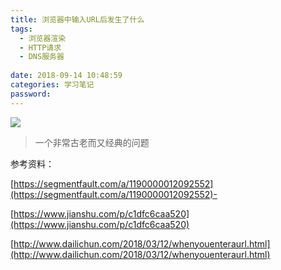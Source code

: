 ```yaml
---
title: 浏览器中输入URL后发生了什么
tags:
  - 浏览器渲染
  - HTTP请求
  - DNS服务器
 
date: 2018-09-14 10:48:59
categories: 学习笔记
password:
---
```


![](https://haitang10-blog.oss-cn-beijing.aliyuncs.com/%E6%B5%8F%E8%A7%88%E5%99%A8%E4%B8%AD%E8%BE%93%E5%85%A5URL.png)

> 一个非常古老而又经典的问题

<!-- more -->



参考资料：

[https://segmentfault.com/a/1190000012092552](https://segmentfault.com/a/1190000012092552)-

[https://www.jianshu.com/p/c1dfc6caa520](https://www.jianshu.com/p/c1dfc6caa520)

[http://www.dailichun.com/2018/03/12/whenyouenteraurl.html](http://www.dailichun.com/2018/03/12/whenyouenteraurl.html)